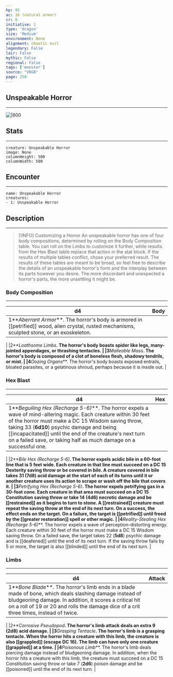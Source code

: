 ```yaml
---
hp: 95
ac: 16 (natural armor)
cr: 8
initiative: 1
type: 'dragon'    
size: 'Medium'
environment: None
alignment: chaotic evil
legendary: False
lair: False
mythic: False
regional: False
tags: ['monster']
source: "VRGR"
page: 250
---
```


## Unspeakable Horror
---

![|600](D:/Program%20Files/5e.tools/img/bestiary/VRGR/Unspeakable%20Horror.jpg)

## Stats
---

```statblock
creature: Unspeakable Horror
image: None
columnHeight: 500
columnWidth: 500
```

## Encounter
---

```encounter-table
name: Unspeakable Horror
creatures:
- 1: Unspeakable Horror
```

## Description
---


> [!INFO] Customizing a Horror
>An unspeakable horror has one of four body compositions, determined by rolling on the Body Composition table. You can roll on the Limbs to customize it further, while results from the Hex Blast table replace that action in the stat block. If the results of multiple tables conflict, chose your preferred result.
>The results of these tables are meant to be broad, so feel free to describe the details of an unspeakable horror's form and the interplay between its parts however you desire. The more discordant and unexpected a horror's parts, the more unsettling it might be.
### Body Composition
---
|d4|Body|
|--|------------|
|1**_Aberrant Armor_**. The horror's body is armored in [[petrified]] wood, alien crystal, rusted mechanisms, sculpted stone, or an exoskeleton.
|
|2**_Loathsome Limbs_**. The horror's body boasts spider like legs, many-jointed appendages, or thrashing tentacles.
|
|3**_Malleable Mass_**. The horror's body is composed of a clot of boneless flesh, shadowy tendrils, or mist.
|
|4**_Oozing Organs_**. The horror's body boasts exposed entrails, bloated parasites, or a gelatinous shroud, perhaps because it is inside out.
|


### Hex Blast
---
|d4|Hex|
|--|------------|
|1**_Beguiling Hex (Recharge 5-6)_**. The horror expels a wave of mind-altering magic. Each creature within 30 feet of the horror must make a DC 15 Wisdom saving throw, taking 33 (**6d10**) psychic damage and being [[incapacitated]] until the end of the creature's next turn on a failed save, or taking half as much damage on a successful one.
|
|2**_Bile Hex (Recharge 5-6)_**. The horror expels acidic bile in a 60-foot line that is 5 feet wide. Each creature in that line must succeed on a DC 15 Dexterity saving throw or be covered in bile. A creature covered in bile takes 31 (**7d8**) acid damage at the start of each of its turns until it or another creature uses its action to scrape or wash off the bile that covers it.
|
|3**_Petrifying Hex (Recharge 5-6)_**. The horror expels petrifying gas in a 30-foot cone. Each creature in that area must succeed on a DC 15 Constitution saving throw or take 14 (**4d6**) necrotic damage and be [[restrained]] as it begins to turn to stone. A [[restrained]] creature must repeat the saving throw at the end of its next turn. On a success, the effect ends on the target. On a failure, the target is [[petrified]] until freed by the [[greater restoration]] spell or other magic.
|
|4**_Reality-Stealing Hex (Recharge 5-6)_**. The horror expels a wave of perception-distorting energy. Each creature within 30 feet of the horror must make a DC 15 Wisdom saving throw. On a failed save, the target takes 22 (**5d8**) psychic damage and is [[deafened]] until the end of its next turn. If the saving throw fails by 5 or more, the target is also [[blinded]] until the end of its next turn.
|


### Limbs
---
|d4|Attack|
|--|------------|
|1**_Bone Blade_**. The horror's limb ends in a blade made of bone, which deals slashing damage instead of bludgeoning damage. In addition, it scores a critical hit on a roll of 19 or 20 and rolls the damage dice of a crit three times, instead of twice.
|
|2**_Corrosive Pseudopod_**. The horror's limb attack deals an extra 9 (**2d8**) acid damage.
|
|3**_Grasping Tentacle_**. The horror's limb is a grasping tentacle. When the horror hits a creature with this limb, the creature is also [[grappled]] (escape DC 16). The limb can have only one creature [[grappled]] at a time.
|
|4**_Poisonous Limb_**. The horror's limb deals piercing damage instead of bludgeoning damage. In addition, when the horror hits a creature with this limb, the creature must succeed on a DC 15 Constitution saving throw or take 7 (**2d6**) poison damage and be [[poisoned]] until the end of its next turn.
|





